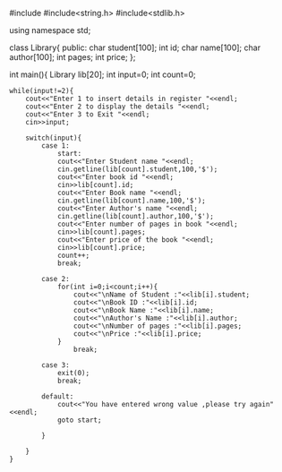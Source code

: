 
#include<iostream>
#include<string.h>
#include<stdlib.h>

using namespace std;

class Library{
    public:
    char student[100];
    int id;
    char name[100];
    char author[100];
    int pages;
    int price;
};

int main(){
    Library lib[20];
    int input=0;
    int count=0;
    
    while(input!=2){
        cout<<"Enter 1 to insert details in register "<<endl;
        cout<<"Enter 2 to display the details "<<endl;
        cout<<"Enter 3 to Exit "<<endl;
        cin>>input;
        
        switch(input){
            case 1:
                start:
                cout<<"Enter Student name "<<endl;
                cin.getline(lib[count].student,100,'$');
                cout<<"Enter book id "<<endl;
                cin>>lib[count].id;
                cout<<"Enter Book name "<<endl;
                cin.getline(lib[count].name,100,'$');
                cout<<"Enter Author's name "<<endl;
                cin.getline(lib[count].author,100,'$');
                cout<<"Enter number of pages in book "<<endl;
                cin>>lib[count].pages;
                cout<<"Enter price of the book "<<endl;
                cin>>lib[count].price;
                count++;
                break;
                
            case 2:
                for(int i=0;i<count;i++){
                    cout<<"\nName of Student :"<<lib[i].student;
                    cout<<"\nBook ID :"<<lib[i].id;
                    cout<<"\nBook Name :"<<lib[i].name;
                    cout<<"\nAuthor's Name :"<<lib[i].author;
                    cout<<"\nNumber of pages :"<<lib[i].pages;
                    cout<<"\nPrice :"<<lib[i].price;
                }
                    break;
                
            case 3:
                exit(0);
                break;
            
            default:
                cout<<"You have entered wrong value ,please try again"<<endl;
                goto start;
    
            }
                
        }
    }
